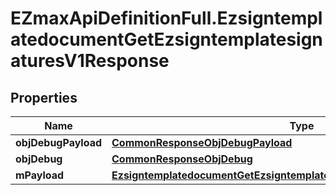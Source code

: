 # EZmaxApiDefinitionFull.EzsigntemplatedocumentGetEzsigntemplatesignaturesV1Response

## Properties

Name | Type | Description | Notes
------------ | ------------- | ------------- | -------------
**objDebugPayload** | [**CommonResponseObjDebugPayload**](CommonResponseObjDebugPayload.md) |  | 
**objDebug** | [**CommonResponseObjDebug**](CommonResponseObjDebug.md) |  | [optional] 
**mPayload** | [**EzsigntemplatedocumentGetEzsigntemplatesignaturesV1ResponseMPayload**](EzsigntemplatedocumentGetEzsigntemplatesignaturesV1ResponseMPayload.md) |  | 


